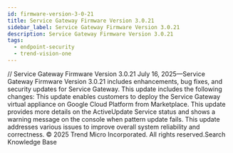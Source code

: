```yaml
---
id: firmware-version-3-0-21
title: Service Gateway Firmware Version 3.0.21
sidebar_label: Service Gateway Firmware Version 3.0.21
description: Service Gateway Firmware Version 3.0.21
tags:
  - endpoint-security
  - trend-vision-one
---
```


/*<![CDATA[*/ $('#title').html($('meta[name=map-description]').attr('content')); /*]]>*/ Service Gateway Firmware Version 3.0.21 July 16, 2025—Service Gateway Firmware Version 3.0.21 includes enhancements, bug fixes, and security updates for Service Gateway. This update includes the following changes: This update enables customers to deploy the Service Gateway virtual appliance on Google Cloud Platform from Marketplace. This update provides more details on the ActiveUpdate Service status and shows a warning message on the console when pattern update fails. This update addresses various issues to improve overall system reliability and correctness. © 2025 Trend Micro Incorporated. All rights reserved.Search Knowledge Base